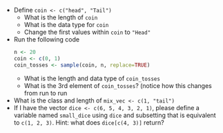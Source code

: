 - Define `coin <- c("head", "Tail")`
    - What is the length of `coin`
    - What is the data type for `coin`
    - Change the first values within `coin` to `"Head"`
- Run the following code
  ```r
  n <- 20
  coin <- c(0, 1)
  coin_tosses <- sample(coin, n, replace=TRUE)
  ```
  - What is the length and data type of `coin_tosses`
  - What is the 3rd element of `coin_tosses`? (notice how this changes from run to run
- What is the class and length of `mix_vec <- c(1, "tail")`
- If I have the vector `dice <- c(6, 5, 4, 3, 2, 1)`, please define a variable named `small_dice`
    using `dice` and subsetting that is equivalent to `c(1, 2, 3)`. Hint: what does `dice[c(4, 3)]` return?

